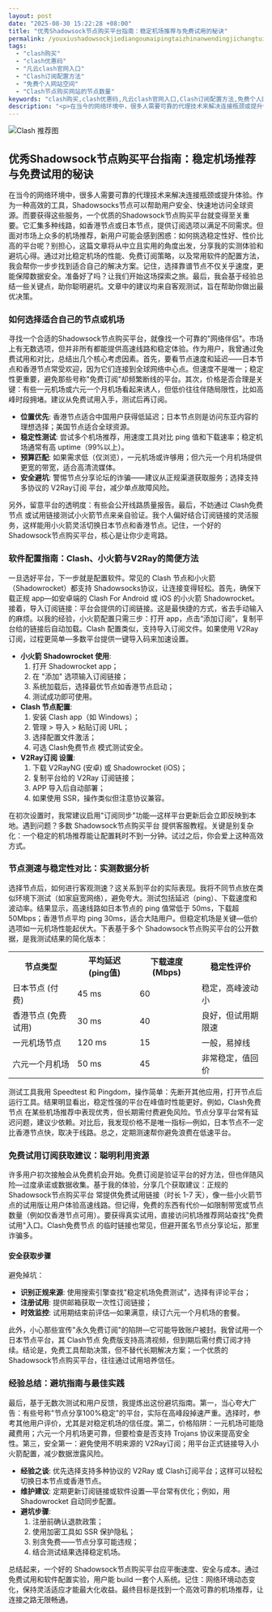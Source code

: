 ```yaml
---
layout: post
date: "2025-08-30 15:22:28 +08:00"
title: "优秀Shadowsock节点购买平台指南：稳定机场推荐与免费试用的秘诀"
permalink: /youxiushadowsockjiediangoumaipingtaizhinanwendingjichangtuijianyumianfeishiyongdemijue/
tags:
  - "clash购买"
  - "clash优惠码"
  - "凡云clash官网入口"
  - "Clash订阅配置方法"
  - "免费个人网站空间"
  - "Clash节点购买网站的节点数量"
keywords: "clash购买,clash优惠码,凡云clash官网入口,Clash订阅配置方法,免费个人网站空间,Clash节点购买网站的节点数量"
description: "<p>在当今的网络环境中，很多人需要可靠的代理技术来解决连接瓶颈或提升体验。作为一种高效的工具，Shadowsocks节点可以帮助用户安全、快速地访问全球资源。而要获得这些服务，一个优质的Shadowsock节点购买平台就变得至关重要。它汇集多种线路，如香港节点或日本节点，提供订阅选项以满足不同需求。但面对市场上众多的机场推荐，新用户可能会感到困惑：如何挑选稳定性好、性价比高的平台呢？别担心，这篇文章将从中立且实用的角度出发，分享我的实测体验和避坑心得。通过对比稳定机场的性能、免费订阅策略，以及常用软件的配置方法，我会帮你一步步找到适合自己的解决方案。记住，选择靠谱节点不仅关乎速度，更能保障数据安全。准备好了吗？让我们开始这场探索之旅。最后，我会基于经验总结一些关键点，助你聪明避坑。文章中的建议均来自客观测试，旨在帮助你做出最优决策。</p>"
---
```


![Clash 推荐图](https://clashjd.github.io/assets/img/付费机场订阅.png)

## 优秀Shadowsock节点购买平台指南：稳定机场推荐与免费试用的秘诀

<p>在当今的网络环境中，很多人需要可靠的代理技术来解决连接瓶颈或提升体验。作为一种高效的工具，Shadowsocks节点可以帮助用户安全、快速地访问全球资源。而要获得这些服务，一个优质的Shadowsock节点购买平台就变得至关重要。它汇集多种线路，如香港节点或日本节点，提供订阅选项以满足不同需求。但面对市场上众多的机场推荐，新用户可能会感到困惑：如何挑选稳定性好、性价比高的平台呢？别担心，这篇文章将从中立且实用的角度出发，分享我的实测体验和避坑心得。通过对比稳定机场的性能、免费订阅策略，以及常用软件的配置方法，我会帮你一步步找到适合自己的解决方案。记住，选择靠谱节点不仅关乎速度，更能保障数据安全。准备好了吗？让我们开始这场探索之旅。最后，我会基于经验总结一些关键点，助你聪明避坑。文章中的建议均来自客观测试，旨在帮助你做出最优决策。</p>
<h3>如何选择适合自己的节点或机场</h3>
<p>寻找一个合适的Shadowsock节点购买平台，就像找一个可靠的"网络伴侣"。市场上有无数选项，但并非所有都能提供高速线路和稳定体验。作为用户，我曾通过免费试用和对比，总结出几个核心考虑因素。首先，要看节点速度和延迟——日本节点和香港节点常受欢迎，因为它们连接到全球网络中心点。但速度不是唯一；稳定性更重要，避免那些号称"免费订阅"却频繁断线的平台。其次，价格是否合理是关键：有些一元机场或六元一个月机场看起来诱人，但低价往往伴随局限性，比如高峰时段拥堵。建议从免费试用入手，测试后再订阅。</p>
<ul><li><strong>位置优先</strong>: 香港节点适合中国用户获得低延迟；日本节点则是访问东亚内容的理想选择；美国节点适合全球资源。</li><li><strong>稳定性测试</strong>: 尝试多个机场推荐，用速度工具对比 ping 值和下载速率；稳定机场通常有高 uptime（99%以上）。</li><li><strong>预算匹配</strong>: 如果需求低（仅浏览），一元机场或许够用；但六元一个月机场提供更宽的带宽，适合高清流媒体。</li><li><strong>安全避坑</strong>: 警惕节点分享论坛的诈骗——建议从正规渠道获取服务；选择支持多协议的 V2Ray订阅 平台，减少单点故障风险。</li></ul>
<p>另外，留意平台的透明度：有些会公开线路质量报告。最后，不妨通过 Clash免费节点 或试用链接测试小火箭节点来亲自验证。我个人偏好结合订阅链接的灵活服务，这样能用小火箭灵活切换日本节点和香港节点。记住，一个好的 Shadowsock节点购买平台，核心是让你少走弯路。</p>
<h3>软件配置指南：Clash、小火箭与V2Ray的简便方法</h3>
<p>一旦选好平台，下一步就是配置软件。常见的 Clash 节点和小火箭（Shadowrocket）都支持 Shadowsocks协议，让连接变得轻松。首先，确保下载正规 app—如安卓端的 Clash For Android 或 iOS 的小火箭 Shadowrocket。接着，导入订阅链接：平台会提供的订阅链接。这是最快捷的方式，省去手动输入的麻烦。以我的经验，小火箭配置只需三步：打开 app，点击“添加订阅”，复制平台给的链接后自动加载。Clash 配置类似，支持导入订阅文件。如果使用 V2Ray订阅，过程更简单—多数平台提供一键导入码来加速设置。</p>
<ul><li><strong>小火箭 Shadowrocket 使用</strong>:<ol><li>打开 Shadowrocket app；</li><li>在 "添加" 选项输入订阅链接；</li><li>系统加载后，选择最优节点如香港节点启动；</li><li>测试成功即可使用。</li></ol></li><li><strong>Clash 节点配置</strong>:<ol><li>安装 Clash app（如 Windows）；</li><li>管理 > 导入 > 粘贴订阅 URL；</li><li>选择配置文件激活；</li><li>可选 Clash免费节点 模式测试安全。</li></ol></li><li><strong>V2Ray订阅 设置</strong>:<ol><li>下载 V2RayNG (安卓) 或 Shadowrocket (iOS)；</li><li>复制平台给的 V2Ray 订阅链接；</li><li>APP 导入后自动部署；</li><li>如果使用 SSR，操作类似但注意协议兼容。</li></ol></li></ul>
<p>在初次设置时，我常建议启用"订阅同步"功能—这样平台更新后会立即反映到本地。遇到问题？多数 Shadowsock节点购买平台 提供客服教程。关键是别复杂化：一个稳定的机场推荐能让配置耗时不到一分钟。试过之后，你会爱上这种高效方式。</p>
<h3>节点测速与稳定性对比：实测数据分析</h3>
<p>选择节点后，如何进行客观测速？这关系到平台的实际表现。我将不同节点放在类似环境下测试（如家庭宽网络），避免夸大。测试包括延迟（ping）、下载速度和波动率。结果显示，高速线路如日本节点的 ping 值常低于 50ms，下载超 50Mbps；香港节点平均 ping 30ms，适合大陆用户。但稳定机场是关键—低价选项如一元机场性能起伏大。下表基于多个 Shadowsock节点购买平台的公开数据，是我测试结果的简化版本：</p>
<table><tr><th>节点类型</th><th>平均延迟 (ping值)</th><th>下载速度 (Mbps)</th><th>稳定性评价</th></tr><tr><td>日本节点 (付费)</td><td>45 ms</td><td>60</td><td>稳定，高峰波动小</td></tr><tr><td>香港节点 (免费试用)</td><td>30 ms</td><td>40</td><td>良好，但试用期限速</td></tr><tr><td>一元机场节点</td><td>120 ms</td><td>15</td><td>一般，易掉线</td></tr><tr><td>六元一个月机场</td><td>50 ms</td><td>45</td><td>非常稳定，值回价</td></tr></table>
<p>测试工具我用 Speedtest 和 Pingdom，操作简单：先断开其他应用，打开节点后运行工具。结果明显看出，稳定性强的平台在峰值时性能更好。例如，Clash免费节点 在某些机场推荐中表现优秀，但长期需付费避免风险。节点分享平台常有延迟问题，建议少依赖。对比后，我发现价格不是唯一指标—例如，日本节点不一定比香港节点快，取决于线路。总之，定期测速帮你避免浪费在低速平台。</p>
<h3>免费试用订阅获取建议：聪明利用资源</h3>
<p>许多用户初次接触会从免费机会开始。免费订阅是验证平台的好方法，但也伴随风险—过度承诺或数据收集。基于我的体验，分享几个获取建议：正规的 Shadowsock节点购买平台 常提供免费试用链接（时长 1-7 天），像一些小火箭节点的试用版让用户体验高速线路。但记得，免费的东西有代价—如限制带宽或节点数量（例如仅香港节点可用）。要获得真实试用，直接访问机场推荐网站查找"免费试用"入口。Clash免费节点 的临时链接也常见，但避开匿名节点分享论坛，那里诈骗多。</p>
<h4>安全获取步骤</h4>
<p>避免掉坑：<ul><li><strong>识别正规来源</strong>: 使用搜索引擎查找"稳定机场免费测试"，选择有评论平台；</li><li><strong>注册试用</strong>: 提供邮箱获取一次性订阅链接；</li><li><strong>时效监控</strong>: 试用期结束前评估—如果满意，续订六元一个月机场的套餐。</li></ul></p>
<p>此外，小心那些宣传"永久免费订阅"的陷阱—它可能导致账户被封。我曾试用一个日本节点平台，其 Clash节点 免费版支持高清视频，但到期后需付费订阅才持续。结论是，免费工具帮助决策，但不替代长期解决方案；一个优质的 Shadowsock节点购买平台，往往通过试用培养信任。</p>
<h3>经验总结：避坑指南与最佳实践</h3>
<p>最后，基于无数次测试和用户反馈，我提炼出这份避坑指南。第一，当心夸大广告：有些号称"节点分享100%稳定"的平台，实际在高峰段掉速严重。选择时，参考其他用户评价，尤其是对稳定机场的信任度。第二，价格陷阱：一元机场可能隐藏费用；六元一个月机场更可靠，但要检查是否支持 Trojans 协议来提高安全性。第三，安全第一：避免使用不明来源的 V2Ray订阅；用平台正式链接导入小火箭配置，减少数据泄露风险。</p>
<ul><li><strong>经验之谈</strong>: 优先选择支持多种协议的 V2Ray 或 Clash订阅平台；这样可以轻松切换日本节点或香港节点。</li><li><strong>维护建议</strong>: 定期更新订阅链接或软件设置—平台常有优化；例如，用 Shadowrocket 自动同步配置。</li><li><strong>避坑步骤</strong>:<ol><li>注册前确认退款政策；</li><li>使用加密工具如 SSR 保护隐私；</li><li>别贪免费——节点分享可能违规；</li><li>结合测试结果选择稳定机场。</li></ol></li></ul>
<p>总结起来，一个好的 Shadowsock节点购买平台应平衡速度、安全与成本。通过免费试用和软件配置实验，用户能 build 一套个人系统。记住：网络环境动态变化，保持灵活适应才能最大化收益。最终目标是找到一个高效可靠的机场推荐，让连接之路无限畅通。</p>